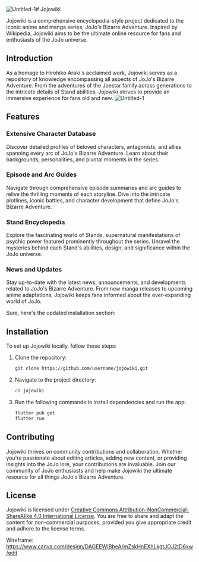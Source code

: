 ![Untitled-1](https://github.com/SultokTheF/JoJoWiki/assets/116245093/26c429ce-084d-4de2-98a9-11f3a87249b2)# Jojowiki

Jojowiki is a comprehensive encyclopedia-style project dedicated to the iconic anime and manga series, JoJo's Bizarre Adventure. Inspired by Wikipedia, Jojowiki aims to be the ultimate online resource for fans and enthusiasts of the JoJo universe.

## Introduction

As a homage to Hirohiko Araki's acclaimed work, Jojowiki serves as a repository of knowledge encompassing all aspects of JoJo's Bizarre Adventure. From the adventures of the Joestar family across generations to the intricate details of Stand abilities, Jojowiki strives to provide an immersive experience for fans old and new.
![Untitled-1](https://github.com/SultokTheF/JoJoWiki/assets/116245093/2fec0e82-1cac-4022-882f-700cd08014fe)

## Features

### Extensive Character Database
Discover detailed profiles of beloved characters, antagonists, and allies spanning every arc of JoJo's Bizarre Adventure. Learn about their backgrounds, personalities, and pivotal moments in the series.

### Episode and Arc Guides
Navigate through comprehensive episode summaries and arc guides to relive the thrilling moments of each storyline. Dive into the intricate plotlines, iconic battles, and character development that define JoJo's Bizarre Adventure.

### Stand Encyclopedia
Explore the fascinating world of Stands, supernatural manifestations of psychic power featured prominently throughout the series. Unravel the mysteries behind each Stand's abilities, design, and significance within the JoJo universe.

### News and Updates
Stay up-to-date with the latest news, announcements, and developments related to JoJo's Bizarre Adventure. From new manga releases to upcoming anime adaptations, Jojowiki keeps fans informed about the ever-expanding world of JoJo.

Sure, here's the updated installation section:

## Installation

To set up Jojowiki locally, follow these steps:

1. Clone the repository:
   ```bash
   git clone https://github.com/username/jojowiki.git
   ```

2. Navigate to the project directory:
   ```bash
   cd jojowiki
   ```

3. Run the following commands to install dependencies and run the app:
   ```bash
   flutter pub get
   flutter run
   ```


## Contributing

Jojowiki thrives on community contributions and collaboration. Whether you're passionate about editing articles, adding new content, or providing insights into the JoJo lore, your contributions are invaluable. Join our community of JoJo enthusiasts and help make Jojowiki the ultimate resource for all things JoJo's Bizarre Adventure.

## License

Jojowiki is licensed under [Creative Commons Attribution-NonCommercial-ShareAlike 4.0 International License](https://creativecommons.org/licenses/by-nc-sa/4.0/). You are free to share and adapt the content for non-commercial purposes, provided you give appropriate credit and adhere to the license terms.

Wireframe: https://www.canva.com/design/DAGEEWIBbeA/mZskHnEXhLkgtJOJ2tD6xw/edit

